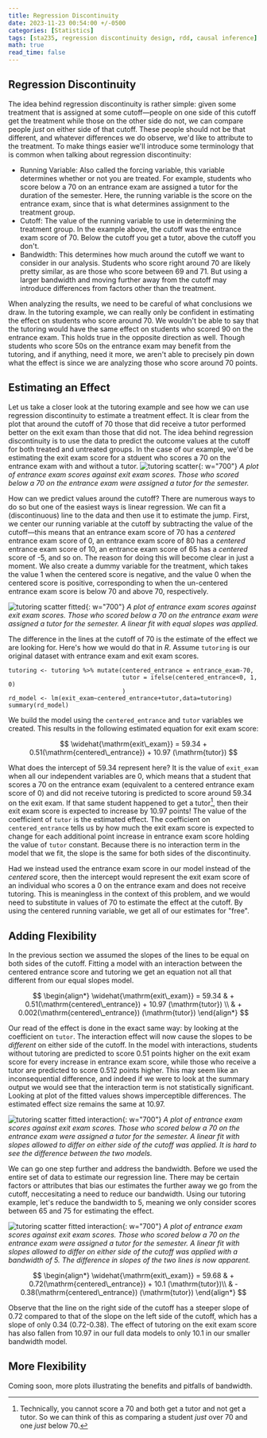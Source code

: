 ```yaml
---
title: Regression Discontinuity
date: 2023-11-23 00:54:00 +/-0500
categories: [Statistics]
tags: [sta235, regression discontinuity design, rdd, causal inference]     # TAG names should always be lowercase
math: true
read_time: false
---
```


## Regression Discontinuity
The idea behind regression discontinuity is rather simple: given some treatment that is assigned at some cutoff—people on one side of this cutoff get the treatment while those on the other side do not, we can compare people _just_ on either side of that cutoff. These people should not be that different, and whatever differences we do observe, we'd like to attribute to the treatment. To make things easier we'll introduce some terminology that is common when talking about regression discontinuity:
* Running Variable: Also called the forcing variable, this variable determines whether or not you are treated. For example, students who score below a 70 on an entrance exam are assigned a tutor for the duration of the semester. Here, the running variable is the score on the entrance exam, since that is what determines assignment to the treatment group.
* Cutoff: The value of the running variable to use in determining the treatment group. In the example above, the cutoff was the entrance exam score of 70. Below the cutoff you get a tutor, above the cutoff you don't.
* Bandwidth: This determines how much around the cutoff we want to consider in our analysis. Students who score right around 70 are likely pretty similar, as are those who score between 69 and 71. But using a larger bandwidth and moving further away from the cutoff may introduce differences from factors other than the treatment.

When analyzing the results, we need to be careful of what conclusions we draw. In the tutoring example, we can really only be confident in estimating the effect on students who score around 70. We wouldn't be able to say that the tutoring would have the same effect on students who scored 90 on the entrance exam. This holds true in the opposite direction as well. Though students who score 50s on the entrance exam may benefit from the tutoring, and if anything, need it more, we aren't able to precisely pin down what the effect is since we are analyzing those who score around 70 points.

## Estimating an Effect
Let us take a closer look at the tutoring example and see how we can use regression discontinuity to estimate a treatment effect. It is clear from the plot that around the cutoff of 70 those that did receive a tutor performed better on the exit exam than those that did not. The idea behind regression discontinuity is to use the data to predict the outcome values at the cutoff for both treated and untreated groups. In the case of our example, we'd be estimating the exit exam score for a stduent who scores a 70 on the entrance exam with and without a tutor. 
![tutoring scatter](/assets/img/tutoring_scatter.svg){: w="700"}
_A plot of entrance exam scores against exit exam scores. Those who scored below a 70 on the entrance exam were assigned a tutor for the semester._

How can we predict values around the cutoff? There are numerous ways to do so but one of the easiest ways is linear regression. We can fit a (discontinuous) line to the data and then use it to estimate the jump. First, we center our running variable at the cutoff by subtracting the value of the cutoff—this means that an entrance exam score of 70 has a *centered* entrance exam score of 0, an entrance exam score of 80 has a *centered* entrance exam score of 10, an entrance exam score of 65 has a *centered* score of -5, and so on. The reason for doing this will become clear in just a moment. We also create a dummy variable for the treatment, which takes the value 1 when the centered score is negative, and the value 0 when the centered score is positive, corresponding to when the un-centered entrance exam score is below 70 and above 70, respectively.


![tutoring scatter fitted](/assets/img/tutoring_fitted_equal.svg){: w="700"}
_A plot of entrance exam scores against exit exam scores. Those who scored below a 70 on the entrance exam were assigned a tutor for the semester. A linear fit with equal slopes was applied._

The difference in the lines at the cutoff of 70 is the estimate of the effect we are looking for. Here's how we would do that in _R_. Assume `tutoring` is our original dataset with entrance exam and exit exam scores.

```
tutoring <- tutoring %>% mutate(centered_entrance = entrance_exam-70,
                                tutor = ifelse(centered_entrance<0, 1, 0)
                                )
rd_model <- lm(exit_exam~centered_entrance+tutor,data=tutoring)
summary(rd_model)
```
We build the model using the `centered_entrance` and `tutor` variables we created. This results in the following estimated equation for exit exam score:

$$ 
\widehat{\mathrm{exit\_exam}} = 59.34 + 0.51(\mathrm{centered\_entrance}) + 10.97 (\mathrm{tutor})
$$

What does the intercept of 59.34 represent here? It is the value of `exit_exam` when all our independent variables are 0, which means that a student that scores a 70 on the entrance exam (equivalent to a centered entrance exam score of 0) and did not receive tutoring is predicted to score around 59.34 on the exit exam. If that same student happened to get a tutor[^1], then their exit exam score is expected to increase by 10.97 points! The value of the coefficient of `tutor` is the estimated effect. The coefficient on `centered_entrance` tells us by how much the exit exam score is expected to change for each additional point increase in entrance exam score holding the value of `tutor` constant. Because there is no interaction term in the model that we fit, the slope is the same for both sides of the discontinuity. 

Had we instead used the entrance exam score in our model instead of the _centered_ score, then the intercept would represent the exit exam score of an individual who scores a 0 on the entrance exam and does not receive tutoring. This is meaningless in the context of this problem, and we would need to substitute in values of 70 to estimate the effect at the cutoff. By using the centered running variable, we get all of our estimates for "free".

[^1]: Technically, you cannot score a 70 and both get a tutor and not get a tutor. So we can think of this as comparing a student _just_ over 70 and one _just_ below 70.

## Adding Flexibility
In the previous section we assumed the slopes of the lines to be equal on both sides of the cutoff. Fitting a model with an interaction between the centered entrance score and tutoring we get an equation not all that different from our equal slopes model.

$$ 
\begin{align*}
\widehat{\mathrm{exit\_exam}} = 59.34 & + 0.51(\mathrm{centered\_entrance}) + 10.97 (\mathrm{tutor}) \\
& + 0.002(\mathrm{centered\_entrance}) (\mathrm{tutor})
\end{align*}
$$

Our read of the effect is done in the exact same way: by looking at the coefficient on `tutor`. The interaction effect will now cause the slopes to be _different_ on either side of the cutoff. In the model with interactions, students without tutoring are predicted to score 0.51 points higher on the exit exam score for every increase in entrance exam score, while those who receive a tutor are predicted to score 0.512 points higher. This may seem like an inconsequential difference, and indeed if we were to look at the summary output we would see that the interaction term is not statistically significant. Looking at plot of the fitted values shows imperceptible differences. The estimated effect size remains the same at 10.97.

![tutoring scatter fitted interaction](/assets/img/tutoring_fitted_interaction.svg){: w="700"}
_A plot of entrance exam scores against exit exam scores. Those who scored below a 70 on the entrance exam were assigned a tutor for the semester. A linear fit with slopes allowed to differ on either side of the cutoff was applied. It is hard to see the difference between the two models._

We can go one step further and address the bandwidth. Before we used the entire set of data to estimate our regression line. There may be certain factors or attributes that bias our estimates the further away we go from the cutoff, neccesitating a need to reduce our bandwidth. Using our tutoring example, let's reduce the bandwidth to 5, meaning we only consider scores between 65 and 75 for estimating the effect.

![tutoring scatter fitted interaction](/assets/img/tutoring_fitted_interaction_bw5.svg){: w="700"}
_A plot of entrance exam scores against exit exam scores. Those who scored below a 70 on the entrance exam were assigned a tutor for the semester. A linear fit with slopes allowed to differ on either side of the cutoff was applied with a bandwidth of 5. The difference in slopes of the two lines is now apparent._

$$ 
\begin{align*}
\widehat{\mathrm{exit\_exam}} = 59.68 & + 0.72(\mathrm{centered\_entrance}) + 10.1 (\mathrm{tutor})\\
& - 0.38(\mathrm{centered\_entrance}) (\mathrm{tutor})
\end{align*}
$$

Observe that the line on the right side of the cutoff has a steeper slope of 0.72 compared to that of the slope on the left side of the cutoff, which has a slope of only 0.34 (0.72-0.38). The effect of tutoring on the exit exam score has also fallen from 10.97 in our full data models to only 10.1 in our smaller bandwidth model. 

## More Flexibility
Coming soon, more plots illustrating the benefits and pitfalls of bandwidth. 